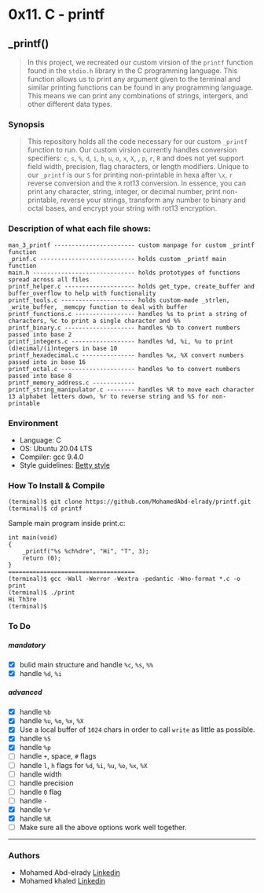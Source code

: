 # 0x11. C - printf
## _printf()
> In this project, we recreated our custom virsion of the `printf` function found
> in the `stdio.h` library in the C programming language. This function allows
> us to print any argument given to the terminal and similar printing functions
> can be found in any programming language. This means we can print any combinations
> of strings, intergers, and other different data types.

### Synopsis
> This repository holds all the code necessary for our custom `_printf`
> function to run. Our custom virsion currently handles conversion specifiers:
> `c`, `s`, `%`, `d`, `i`, `b`, `u`, `o`, `x`, `X`, , `p`, `r`, `R` and does not
> yet support field width, precision, flag characters, or length modifiers. Unique
> to our `_printf` is our `S` for printing non-printable in hexa after `\x`, `r`
> reverse conversion and the `R` rot13 conversion. In essence, you can print any
> character, string, integer, or decimal number, print non-printable, reverse your
> strings, transform any number to binary and octal bases, and encrypt your string
> with rot13 encryption.

### Description of what each file shows:
```
man_3_printf ----------------------- custom manpage for custom _printf function
_prinf.c --------------------------- holds custom _printf main function
main.h ----------------------------- holds prototypes of functions spread across all files
printf_helper.c -------------------- holds get_type, create_buffer and buffer_overflow to help with functionality
printf_tools.c --------------------- holds custom-made _strlen, _write_buffer, _memcpy function to deal with buffer
printf_functions.c ----------------- handles %s to print a string of characters, %c to print a single character and %%
printf_binary.c -------------------- handles %b to convert numbers passed into base 2
printf_integers.c ------------------ handles %d, %i, %u to print (d)ecimal/(i)ntegers in base 10
printf_hexadecimal.c --------------- handles %x, %X convert numbers passed into in base 16
printf_octal.c --------------------- handles %o to convert numbers passed into base 8
printf_memory_address.c ------------ 
printf_string_manipulator.c -------- handles %R to move each character 13 alphabet letters down, %r to reverse string and %S for non-printable
```
### Environment
* Language: C
* OS: Ubuntu 20.04 LTS
* Compiler: gcc 9.4.0
* Style guidelines: [Betty style](https://github.com/alx-tools/Betty/wiki)

### How To Install & Compile
```
(terminal)$ git clone https://github.com/MohamedAbd-elrady/printf.git
(terminal)$ cd printf
```
Sample main program inside print.c:
```
int main(void)
{
	_printf("%s %ch%dre", "Hi", "T", 3);
	return (0);
}
====================================
(terminal)$ gcc -Wall -Werror -Wextra -pedantic -Wno-format *.c -o print
(terminal)$ ./print
Hi Th3re
(terminal)$
```

### To Do

##### mandatory
- [x] bulid main structure and handle `%c`, `%s`, `%%`
- [x] handle `%d`, `%i`

##### advanced
- [x] handle `%b`
- [x] handle `%u`, `%o`, `%x`, `%X`
- [x] Use a local buffer of `1024` chars in order to call `write` as little as possible.
- [x] handle `%S`
- [x] handle `%p`
- [ ] handle `+`, space, `#` flags
- [ ] handle `l`, `h` flags for `%d`, `%i`, `%u`, `%o`, `%x`, `%X`
- [ ] handle width
- [ ] handle precision
- [ ] handle `0` flag
- [ ] handle `-`
- [x] handle `%r`
- [x] handle `%R`
- [ ] Make sure all the above options work well together.

---
### Authors
- Mohamed Abd-elrady [Linkedin](https://www.linkedin.com/in/mohamed-abd-elrady-mosa/)
- Mohamed khaled [Linkedin](https://www.linkedin.com/in/mohamed-k-kamal/)
